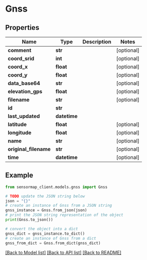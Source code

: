 # Gnss


## Properties

Name | Type | Description | Notes
------------ | ------------- | ------------- | -------------
**comment** | **str** |  | [optional] 
**coord_srid** | **int** |  | [optional] 
**coord_x** | **float** |  | [optional] 
**coord_y** | **float** |  | [optional] 
**data_base64** | **str** |  | [optional] 
**elevation_gps** | **float** |  | [optional] 
**filename** | **str** |  | [optional] 
**id** | **str** |  | 
**last_updated** | **datetime** |  | 
**latitude** | **float** |  | [optional] 
**longitude** | **float** |  | [optional] 
**name** | **str** |  | [optional] 
**original_filename** | **str** |  | [optional] 
**time** | **datetime** |  | [optional] 

## Example

```python
from sensormap_client.models.gnss import Gnss

# TODO update the JSON string below
json = "{}"
# create an instance of Gnss from a JSON string
gnss_instance = Gnss.from_json(json)
# print the JSON string representation of the object
print(Gnss.to_json())

# convert the object into a dict
gnss_dict = gnss_instance.to_dict()
# create an instance of Gnss from a dict
gnss_from_dict = Gnss.from_dict(gnss_dict)
```
[[Back to Model list]](../README.md#documentation-for-models) [[Back to API list]](../README.md#documentation-for-api-endpoints) [[Back to README]](../README.md)


